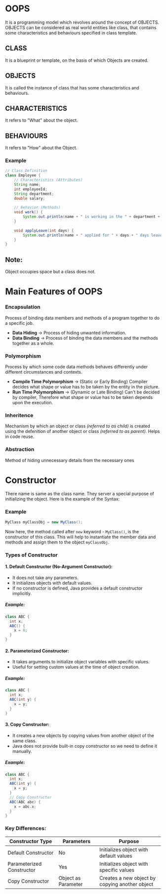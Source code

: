 # OOPS
It is a programming model which revolves around the concept of OBJECTS.
OBJECTS can be considered as real world entities like class, that contains some characteristics and behaviours specified in class template.

## CLASS
It is a blueprint or template, on the basis of which Objects are created.

## OBJECTS
It is called the instance of class that has some characteristics and behaviours.

## CHARACTERISTICS
It refers to "What" about the object.

## BEHAVIOURS
It refers to "How" about the Object.

### Example
```java
// Class Definition
class Employee {
    // Characteristics (Attributes)
    String name;
    int employeeId;
    String department;
    double salary;
    
    // Behavior (Methods)
    void work() {
        System.out.println(name + " is working in the " + department + " department.");
    }
    
    void applyLeave(int days) {
        System.out.println(name + " applied for " + days + " days leave.");
    }
}
```

## Note:
Object occupies space but a class does not.

# Main Features of OOPS
### Encapsulation
Process of binding data members and methods of a program together to do a specific job.
- **Data Hiding** → Process of hiding unwanted information.
- **Data Binding** →  Process of binding the data members and the methods together as a whole.
### Polymorphism
Process by which some code data methods behaves differently under different circumstances and contexts.
- **Compile Time Polymorphism** → (Static or Early Binding) Compiler decides what shape or value has to be taken by the entity in the picture.
- **Run Time Polymorphism** →  (Dynamic or Late Binding) Can't be decided by compiler, Therefore what shape or value has to be taken depends upon the execution.
### Inheritence
Mechanism by which an object or class *(referred to as child)* is created using the defenition of another object or class *(referred to as parent)*. Helps in code reuse.
### Abstraction 
Method of hiding unnecessary details from the necessary ones


# Constructor
There name is same as the class name. They server a special purpose of initializing the object.
Here is the example of the Syntax:
### Example
```java
MyClass myClassObj = new MyClass();
```
Now here, the method called after `new` keyword - `MyClass()`, is the constructor of this class.
This will help to instantiate the member data and methods and assign them to the object `myClassObj`.

### Types of Constructor
#### 1. Default Constructor (No-Argument Constructor):
- It does not take any parameters.
- It initializes objects with default values.
- If no constructor is defined, Java provides a default constructor implicitly.

##### Example:
```java
class ABC {
  int x;
  ABC() {
    x = 0;
  }
}
```

#### 2. Parameterized Constructor:
- It takes arguments to initialize object variables with specific values.
- Useful for setting custom values at the time of object creation.

##### Example:
```java
class ABC {
  int x;
  ABC(int y) {
    x = y;
  }
}
```

#### 3. Copy Constructor:
- It creates a new objects by copying values from another object of the same class.
- Java does not provide built-in copy constructor so we need to define it manually.

##### Example:
```java
class ABC {
  int x;
  ABC(int y) {
    x = y;
  }
  // Copy Constructor
  ABC(ABC abc) {
    x = abc.x;
  }
}
```

### Key Differences:
| Constructor Type       | Parameters | Purpose                    |
|------------------------|------------|----------------------------|
| Default Constructor | No | Initializes object with default values |
| Parameterized Constructor | Yes | Initializes object with specific values |
| Copy Constructor | Object as Parameter | Creates a new object by copying another object |